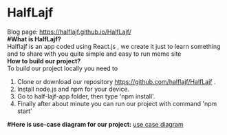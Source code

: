 # HalfLajf </br>
Blog page: https://halflajf.github.io/HalfLajf/ <br>
**#What is HalfLajf?**<br>
Halflajf is an app coded using React.js , we create it just to learn something and to share with you quite simple and easy to run meme site <br>
**How to build our project?** <br>
To build our project locally you need to 
 1. Clone or download our repository https://github.com/halflajf/HalfLajf .
 2. Install node.js and npm for your device.
 3. Go to half-lajf-app folder, then type 'npm install'.
 4. Finally after about minute you can run our project with command 'npm start'

 **#Here is use-case diagram for our project:**
 [use case diagram](https://github.com/halflajf/HalfLajf/blob/master/use_case_diagram_half_lajf.png)